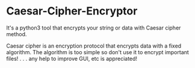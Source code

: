 # Caesar-Cipher-Encryptor
It's a python3 tool that encrypts your string or data with Caesar cipher method.

Caesar cipher is an encryption protocol that encrypts data with a fixed algorithm.
The algorithm is too simple so don't use it to encrypt important files!
.
.
.
any help to improve GUI, etc is appreciated!
